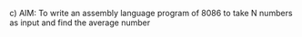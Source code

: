 c) AIM: To write an assembly language program of 8086 to take N numbers as input and find the average number

